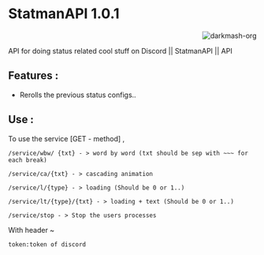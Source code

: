 # StatmanAPI 1.0.1

<p class="views" align="right"><img src="https://komarev.com/ghpvc/?username=darkmash-org-statman&label=Project%20views&color=0e75b6&style=flat" alt="darkmash-org" /></p>


API for doing status related cool stuff on Discord || StatmanAPI || API


## Features :
    
  - Rerolls the previous status configs..

## Use :

To use the service [GET - method] ,
```
/service/wbw/ {txt} - > word by word (txt should be sep with ~~~ for each break)
```
```
/service/ca/{txt} - > cascading animation
```
```
/service/l/{type} - > loading (Should be 0 or 1..)
```
```
/service/lt/{type}/{txt} - > loading + text (Should be 0 or 1..)
```
```
/service/stop - > Stop the users processes
```

With header ~
    
    token:token of discord
   
